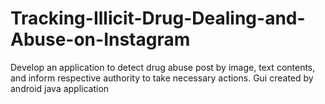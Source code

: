 # Tracking-Illicit-Drug-Dealing-and-Abuse-on-Instagram

Develop an application to detect drug abuse post by image, text contents, and inform respective authority to take necessary actions. Gui created by android java application
